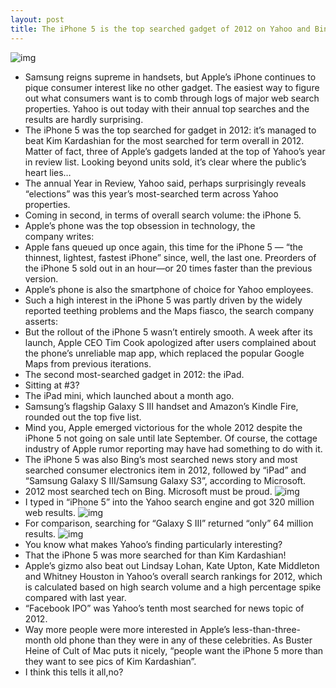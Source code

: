 ```yaml
---
layout: post
title: The iPhone 5 is the top searched gadget of 2012 on Yahoo and Bing
---
```

![img](http://media.idownloadblog.com/wp-content/uploads/2012/10/iPhone-5-in-hand.png)
* Samsung reigns supreme in handsets, but Apple’s iPhone continues to pique consumer interest like no other gadget. The easiest way to figure out what consumers want is to comb through logs of major web search properties. Yahoo is out today with their annual top searches and the results are hardly surprising.
* The iPhone 5 was the top searched for gadget in 2012: it’s managed to beat Kim Kardashian for the most searched for term overall in 2012. Matter of fact, three of Apple’s gadgets landed at the top of Yahoo’s year in review list. Looking beyond units sold, it’s clear where the public’s heart lies…
* The annual Year in Review, Yahoo said, perhaps surprisingly reveals “elections” was this year’s most-searched term across Yahoo properties.
* Coming in second, in terms of overall search volume: the iPhone 5.
* Apple’s phone was the top obsession in technology, the company writes:
* Apple fans queued up once again, this time for the iPhone 5 — “the thinnest, lightest, fastest iPhone” since, well, the last one. Preorders of the iPhone 5 sold out in an hour—or 20 times faster than the previous version.
* Apple’s phone is also the smartphone of choice for Yahoo employees.
* Such a high interest in the iPhone 5 was partly driven by the widely reported teething problems and the Maps fiasco, the search company asserts:
* But the rollout of the iPhone 5 wasn’t entirely smooth. A week after its launch, Apple CEO Tim Cook apologized after users complained about the phone’s unreliable map app, which replaced the popular Google Maps from previous iterations.
* The second most-searched gadget in 2012: the iPad.
* Sitting at #3?
* The iPad mini, which launched about a month ago.
* Samsung’s flagship Galaxy S III handset and Amazon’s Kindle Fire, rounded out the top five list.
* Mind you, Apple emerged victorious for the whole 2012 despite the iPhone 5 not going on sale until late September. Of course, the cottage industry of Apple rumor reporting may have had something to do with it.
* The iPhone 5 was also Bing’s most searched news story and most searched consumer electronics item in 2012, followed by “iPad” and “Samsung Galaxy S III/Samsung Galaxy S3”, according to Microsoft.
* 2012 most searched tech on Bing. Microsoft must be proud.
![img](http://media.idownloadblog.com/wp-content/uploads/2012/12/Bing-most-searched-tech-2012.png)
* I typed in “iPhone 5” into the Yahoo search engine and got 320 million web results.
![img](http://media.idownloadblog.com/wp-content/uploads/2012/12/iPhone-5-web-searc-on-Yahoo.jpg)
* For comparison, searching for “Galaxy S III” returned “only” 64 million results.
![img](http://media.idownloadblog.com/wp-content/uploads/2012/12/Galaxy-S-III-web-searc-on-Yahoo.jpg)
* You know what makes Yahoo’s finding particularly interesting?
* That the iPhone 5 was more searched for than Kim Kardashian!
* Apple’s gizmo also beat out Lindsay Lohan, Kate Upton, Kate Middleton and Whitney Houston in Yahoo’s overall search rankings for 2012, which is calculated based on high search volume and a high percentage spike compared with last year.
* “Facebook IPO” was Yahoo’s tenth most searched for news topic of 2012.
* Way more people were more interested in Apple’s less-than-three-month old phone than they were in any of these celebrities. As Buster Heine of Cult of Mac puts it nicely, “people want the iPhone 5 more than they want to see pics of Kim Kardashian”.
* I think this tells it all,no?


